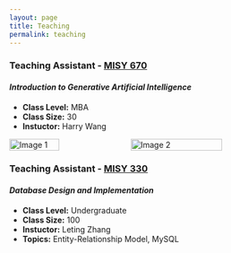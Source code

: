 ```yaml
---
layout: page
title: Teaching
permalink: teaching
---
```

### Teaching Assistant - [MISY 670](https://catalog.udel.edu/preview_course_nopop.php?catoid=91&coid=586166)
#### _Introduction to Generative Artificial Intelligence_
- **Class Level:** MBA
- **Class Size:** 30
- **Instuctor:** Harry Wang
<div style="display: flex; justify-content: space-between;">
    <img src="https://github.com/user-attachments/assets/06391f3e-2870-40b7-b2f2-4de8583c0074" alt="Image 1" style="width: 42%;">
    <img src="https://github.com/user-attachments/assets/5d94f10e-1320-4f06-9aa0-4bff253194e7" alt="Image 2" style="width: 57%;">
</div>


### Teaching Assistant - [MISY 330](https://catalog.udel.edu/preview_course_nopop.php?catoid=90&coid=574669)
#### _Database Design and Implementation_ 
- **Class Level:** Undergraduate 
- **Class Size:** 100
- **Instuctor:** Leting Zhang
- **Topics:** Entity-Relationship Model, MySQL

